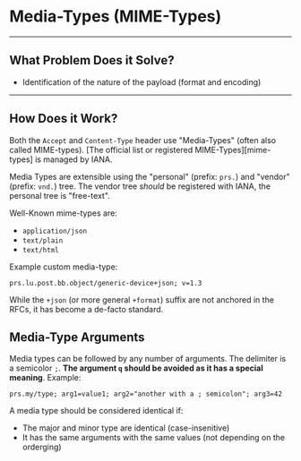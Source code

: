 # Media-Types (MIME-Types)

---

## What Problem Does it Solve?

* Identification of the nature of the payload (format and encoding)

---

## How Does it Work?

Both the `Accept` and `Content-Type` header use "Media-Types" (often also
called MIME-types). [The official list or registered MIME-Types][mime-types] is
managed by IANA.

Media Types are extensible using the "personal" (prefix: `prs.`) and "vendor"
(prefix: `vnd.`) tree. The vendor tree *should* be registered with IANA, the
personal tree is "free-text".

Well-Known mime-types are:

* ``application/json``
* ``text/plain``
* ``text/html``

Example custom media-type:

    prs.lu.post.bb.object/generic-device+json; v=1.3

While the `+json` (or more general `+format`) suffix are not anchored in the
RFCs, it has become a de-facto standard.

## Media-Type Arguments

Media types can be followed by any number of arguments. The delimiter is a
semicolor `;`. **The argument `q` should be avoided as it has a special
meaning**. Example:

    prs.my/type; arg1=value1; arg2="another with a ; semicolon"; arg3=42

A media type should be considered identical if:

* The major and minor type are identical (case-insenitive)
* It has the same arguments with the same values (not depending on the
  orderging)
